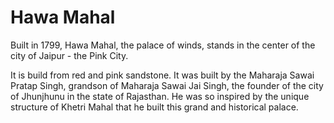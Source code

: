 # Hawa Mahal
Built in 1799, Hawa Mahal, the palace of winds, stands in the center of the city of Jaipur - the Pink City. 

It is build from red and pink sandstone. It was built by the Maharaja Sawai Pratap Singh, grandson of Maharaja Sawai Jai Singh, the founder of the city of Jhunjhunu in the state of Rajasthan. He was so inspired by the unique structure of Khetri Mahal that he built this grand and historical palace.
